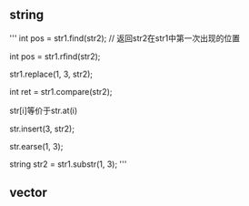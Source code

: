

## string
'''
int pos = str1.find(str2); // 返回str2在str1中第一次出现的位置

int pos = str1.rfind(str2);

str1.replace(1, 3, str2);

int ret = str1.compare(str2);

str[i]等价于str.at(i)

str.insert(3, str2);

str.earse(1, 3);

string str2 = str1.substr(1, 3);
'''

## vector
